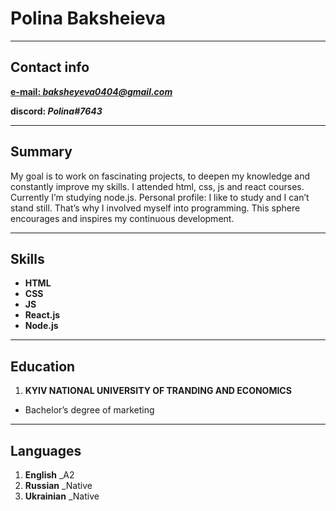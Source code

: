 # Polina Baksheieva

***

## Contact info 
[**e-mail: *baksheyeva0404@gmail.com***](mailto:baksheyeva0404@gmail.com)

**discord: *Polina#7643***

***

## Summary
My goal is to work on fascinating projects, to deepen my knowledge and constantly improve my skills. I attended html, css, js and react courses. Currently I’m studying node.js. Personal profile: I like to study and I can’t stand still. That’s why I involved myself into programming. This sphere encourages and inspires my continuous development.

***

## Skills 
- **HTML** 
- **CSS** 
- **JS** 
- **React.js** 
- **Node.js** 

***

## Education
1. **KYIV NATIONAL UNIVERSITY OF TRANDING AND ECONOMICS** 
  - Bachelor’s degree of marketing 

***

## Languages 
1. **English** _A2 
2. **Russian** _Native 
3. **Ukrainian** _Native
